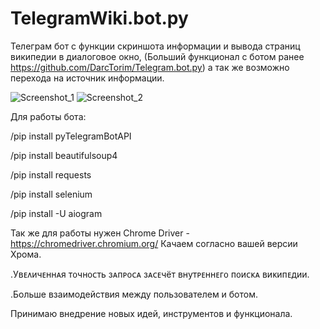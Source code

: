 # TelegramWiki.bot.py
Телеграм бот с функции скриншота информации и вывода страниц википедии в диалоговое окно, (Больший функционал с ботом ранее https://github.com/DarcTorim/Telegram.bot.py) а так же возможно перехода на источник информации. 

![Screenshot_1](https://user-images.githubusercontent.com/124584927/220329927-1977a159-2b9c-4621-8f0b-e2bf3f537a48.png)
![Screenshot_2](https://user-images.githubusercontent.com/124584927/220329933-eb038c0c-ebc5-451a-a442-5bba37874786.png)


Для работы бота:

/pip install pyTelegramBotAPI

/pip install beautifulsoup4

/pip install requests

/pip install selenium

/pip install -U aiogram

Так же для работы нужен Chrome Driver - https://chromedriver.chromium.org/
Качаем согласно вашей версии Хрома.


.Уʙᴇᴧичᴇннᴀя ᴛ᧐чн᧐ᴄᴛь зᴀᴨᴩ᧐ᴄᴀ зᴀᴄᴇчёᴛ ʙнуᴛᴩᴇннᴇᴦ᧐ ᴨ᧐иᴄᴋᴀ ʙиᴋиᴨᴇдии.

.Больше взаимодействия между пользователем и ботом.


Принимаю внедрение новых идей, инструментов и функционала.
